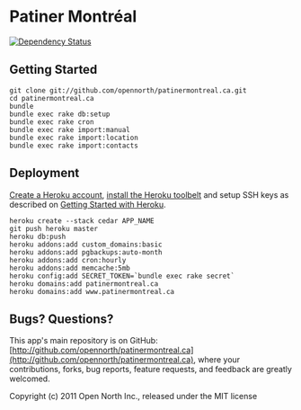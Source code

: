 # Patiner Montréal

[![Dependency Status](https://gemnasium.com/opennorth/patinermontreal.ca.png)](https://gemnasium.com/opennorth/patinermontreal.ca)

## Getting Started

    git clone git://github.com/opennorth/patinermontreal.ca.git
    cd patinermontreal.ca
    bundle
    bundle exec rake db:setup
    bundle exec rake cron
    bundle exec rake import:manual
    bundle exec rake import:location
    bundle exec rake import:contacts

## Deployment

[Create a Heroku account](http://heroku.com/signup), [install the Heroku toolbelt](https://toolbelt.heroku.com/) and setup SSH keys as described on [Getting Started with Heroku](http://devcenter.heroku.com/articles/quickstart).

    heroku create --stack cedar APP_NAME
    git push heroku master
    heroku db:push
    heroku addons:add custom_domains:basic
    heroku addons:add pgbackups:auto-month
    heroku addons:add cron:hourly
    heroku addons:add memcache:5mb
    heroku config:add SECRET_TOKEN=`bundle exec rake secret`
    heroku domains:add patinermontreal.ca
    heroku domains:add www.patinermontreal.ca

## Bugs? Questions?

This app's main repository is on GitHub: [http://github.com/opennorth/patinermontreal.ca](http://github.com/opennorth/patinermontreal.ca), where your contributions, forks, bug reports, feature requests, and feedback are greatly welcomed.

Copyright (c) 2011 Open North Inc., released under the MIT license
